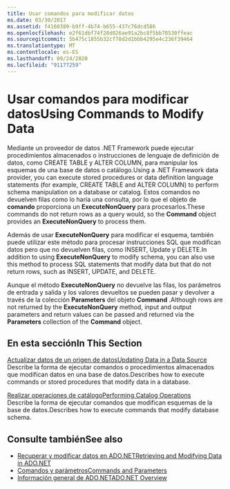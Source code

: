 ```yaml
---
title: Usar comandos para modificar datos
ms.date: 03/30/2017
ms.assetid: f4160389-b9ff-4b74-b655-437c76dcd586
ms.openlocfilehash: e2f61dbf74f28d026ae91a2bc8f5bb78530ffeac
ms.sourcegitcommit: 5b475c1855b32cf78d2d1bbb4295e4c236f39464
ms.translationtype: MT
ms.contentlocale: es-ES
ms.lasthandoff: 09/24/2020
ms.locfileid: "91177259"
---
```

# <a name="using-commands-to-modify-data"></a><span data-ttu-id="a00f7-102">Usar comandos para modificar datos</span><span class="sxs-lookup"><span data-stu-id="a00f7-102">Using Commands to Modify Data</span></span>

<span data-ttu-id="a00f7-103">Mediante un proveedor de datos .NET Framework puede ejecutar procedimientos almacenados o instrucciones de lenguaje de definición de datos, como CREATE TABLE y ALTER COLUMN, para manipular los esquemas de una base de datos o catálogo.</span><span class="sxs-lookup"><span data-stu-id="a00f7-103">Using a .NET Framework data provider, you can execute stored procedures or data definition language statements (for example, CREATE TABLE and ALTER COLUMN) to perform schema manipulation on a database or catalog.</span></span> <span data-ttu-id="a00f7-104">Estos comandos no devuelven filas como lo haría una consulta, por lo que el objeto de **comando** proporciona un **ExecuteNonQuery** para procesarlos.</span><span class="sxs-lookup"><span data-stu-id="a00f7-104">These commands do not return rows as a query would, so the **Command** object provides an **ExecuteNonQuery** to process them.</span></span>  
  
 <span data-ttu-id="a00f7-105">Además de usar **ExecuteNonQuery** para modificar el esquema, también puede utilizar este método para procesar instrucciones SQL que modifican datos pero que no devuelven filas, como INSERT, Update y DELETE.</span><span class="sxs-lookup"><span data-stu-id="a00f7-105">In addition to using **ExecuteNonQuery** to modify schema, you can also use this method to process SQL statements that modify data but that do not return rows, such as INSERT, UPDATE, and DELETE.</span></span>  
  
 <span data-ttu-id="a00f7-106">Aunque el método **ExecuteNonQuery** no devuelve las filas, los parámetros de entrada y salida y los valores devueltos se pueden pasar y devolver a través de la colección **Parameters** del objeto **Command** .</span><span class="sxs-lookup"><span data-stu-id="a00f7-106">Although rows are not returned by the **ExecuteNonQuery** method, input and output parameters and return values can be passed and returned via the **Parameters** collection of the **Command** object.</span></span>  
  
## <a name="in-this-section"></a><span data-ttu-id="a00f7-107">En esta sección</span><span class="sxs-lookup"><span data-stu-id="a00f7-107">In This Section</span></span>  

 [<span data-ttu-id="a00f7-108">Actualizar datos de un origen de datos</span><span class="sxs-lookup"><span data-stu-id="a00f7-108">Updating Data in a Data Source</span></span>](updating-data-in-a-data-source.md)  
 <span data-ttu-id="a00f7-109">Describe la forma de ejecutar comandos o procedimientos almacenados que modifican datos en una base de datos.</span><span class="sxs-lookup"><span data-stu-id="a00f7-109">Describes how to execute commands or stored procedures that modify data in a database.</span></span>  
  
 [<span data-ttu-id="a00f7-110">Realizar operaciones de catálogo</span><span class="sxs-lookup"><span data-stu-id="a00f7-110">Performing Catalog Operations</span></span>](performing-catalog-operations.md)  
 <span data-ttu-id="a00f7-111">Describe la forma de ejecutar comandos que modifican esquemas de la base de datos.</span><span class="sxs-lookup"><span data-stu-id="a00f7-111">Describes how to execute commands that modify database schema.</span></span>  
  
## <a name="see-also"></a><span data-ttu-id="a00f7-112">Consulte también</span><span class="sxs-lookup"><span data-stu-id="a00f7-112">See also</span></span>

- [<span data-ttu-id="a00f7-113">Recuperar y modificar datos en ADO.NET</span><span class="sxs-lookup"><span data-stu-id="a00f7-113">Retrieving and Modifying Data in ADO.NET</span></span>](retrieving-and-modifying-data.md)
- [<span data-ttu-id="a00f7-114">Comandos y parámetros</span><span class="sxs-lookup"><span data-stu-id="a00f7-114">Commands and Parameters</span></span>](commands-and-parameters.md)
- [<span data-ttu-id="a00f7-115">Información general de ADO.NET</span><span class="sxs-lookup"><span data-stu-id="a00f7-115">ADO.NET Overview</span></span>](ado-net-overview.md)
